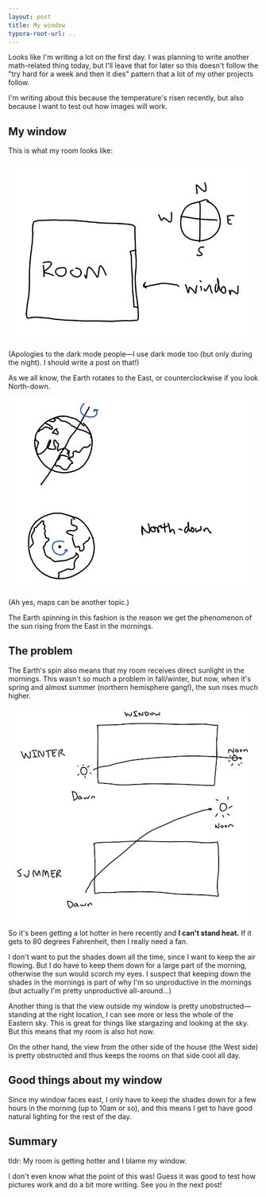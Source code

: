 ```yaml
---
layout: post
title: My window
typora-root-url: ..
---
```


Looks like I'm writing a lot on the first day. I was planning to write another math-related thing today, but I'll leave that for later so this doesn't follow the "try hard for a week and then it dies" pattern that a lot of my other projects follow.

I'm writing about this because the temperature's risen recently, but also because I want to test out how images will work.

## My window

This is what my room looks like:

![Figure of my window](/images/posts/2021-04-16-my-window/fig1.png)

(Apologies to the dark mode people—I use dark mode too (but only during the night). I should write a post on that!)

As we all know, the Earth rotates to the East, or counterclockwise if you look North-down.

![The Earth's spin](/images/posts/2021-04-16-my-window/fig2.png)

(Ah yes, maps can be another topic.)

The Earth spinning in this fashion is the reason we get the phenomenon of the sun rising from the East in the mornings.

## The problem

The Earth's spin also means that my room receives direct sunlight in the mornings. This wasn't so much a problem in fall/winter, but now, when it's spring and almost summer (northern hemisphere gang!), the sun rises much higher. 

![Winter vs summer](/images/posts/2021-04-16-my-window/fig3.png)

So it's been getting a lot hotter in here recently and **I can't stand heat.** If it gets to 80 degrees Fahrenheit, then I really need a fan.

I don't want to put the shades down all the time, since I want to keep the air flowing. But I do have to keep them down for a large part of the morning, otherwise the sun would scorch my eyes. I suspect that keeping down the shades in the mornings is part of why I'm so unproductive in the mornings (but actually I'm pretty unproductive all-around...)

Another thing is that the view outside my window is pretty unobstructed—standing at the right location, I can see more or less the whole of the Eastern sky. This is great for things like stargazing and looking at the sky. But this means that my room is also hot now.

On the other hand, the view from the other side of the house (the West side) is pretty obstructed and thus keeps the rooms on that side cool all day.

## Good things about my window

Since my window faces east, I only have to keep the shades down for a few hours in the morning (up to 10am or so), and this means I get to have good natural lighting for the rest of the day.



## Summary

tldr: My room is getting hotter and I blame my window.

I don't even know what the point of this was! Guess it was good to test how pictures work and do a bit more writing. See you in the next post!